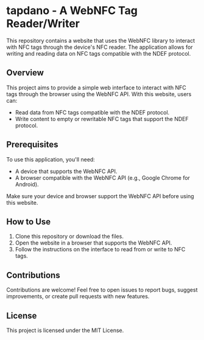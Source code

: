 # tapdano - A WebNFC Tag Reader/Writer

This repository contains a website that uses the WebNFC library to interact with NFC tags through the device's NFC reader. The application allows for writing and reading data on NFC tags compatible with the NDEF protocol.

## Overview

This project aims to provide a simple web interface to interact with NFC tags through the browser using the WebNFC API. With this website, users can:

- Read data from NFC tags compatible with the NDEF protocol.
- Write content to empty or rewritable NFC tags that support the NDEF protocol.

## Prerequisites

To use this application, you'll need:

- A device that supports the WebNFC API.
- A browser compatible with the WebNFC API (e.g., Google Chrome for Android).

Make sure your device and browser support the WebNFC API before using this website.

## How to Use

1. Clone this repository or download the files.
2. Open the website in a browser that supports the WebNFC API.
3. Follow the instructions on the interface to read from or write to NFC tags.

## Contributions

Contributions are welcome! Feel free to open issues to report bugs, suggest improvements, or create pull requests with new features.

## License

This project is licensed under the MIT License.
